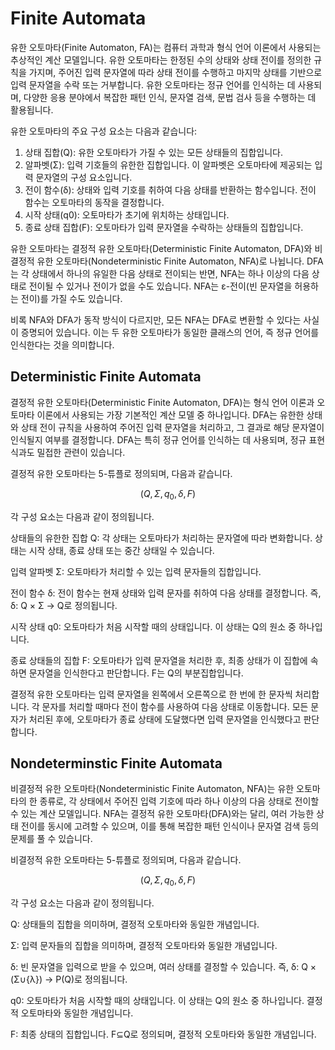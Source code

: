 # Finite Automata
유한 오토마타(Finite Automaton, FA)는 컴퓨터 과학과 형식 언어 이론에서 사용되는 추상적인 계산 모델입니다. 유한 오토마타는 한정된 수의 상태와 상태 전이를 정의한 규칙을 가지며, 주어진 입력 문자열에 따라 상태 전이를 수행하고 마지막 상태를 기반으로 입력 문자열을 수락 또는 거부합니다. 유한 오토마타는 정규 언어를 인식하는 데 사용되며, 다양한 응용 분야에서 복잡한 패턴 인식, 문자열 검색, 문법 검사 등을 수행하는 데 활용됩니다.

유한 오토마타의 주요 구성 요소는 다음과 같습니다:

1. 상태 집합(Q): 유한 오토마타가 가질 수 있는 모든 상태들의 집합입니다.
2. 알파벳(Σ): 입력 기호들의 유한한 집합입니다. 이 알파벳은 오토마타에 제공되는 입력 문자열의 구성 요소입니다.
3. 전이 함수(δ): 상태와 입력 기호를 취하여 다음 상태를 반환하는 함수입니다. 전이 함수는 오토마타의 동작을 결정합니다.
4. 시작 상태(q0): 오토마타가 초기에 위치하는 상태입니다.
5. 종료 상태 집합(F): 오토마타가 입력 문자열을 수락하는 상태들의 집합입니다.

유한 오토마타는 결정적 유한 오토마타(Deterministic Finite Automaton, DFA)와 비결정적 유한 오토마타(Nondeterministic Finite Automaton, NFA)로 나뉩니다. DFA는 각 상태에서 하나의 유일한 다음 상태로 전이되는 반면, NFA는 하나 이상의 다음 상태로 전이될 수 있거나 전이가 없을 수도 있습니다. NFA는 ε-전이(빈 문자열을 허용하는 전이)를 가질 수도 있습니다.

비록 NFA와 DFA가 동작 방식이 다르지만, 모든 NFA는 DFA로 변환할 수 있다는 사실이 증명되어 있습니다. 이는 두 유한 오토마타가 동일한 클래스의 언어, 즉 정규 언어를 인식한다는 것을 의미합니다.
## Deterministic Finite Automata

결정적 유한 오토마타(Deterministic Finite Automaton, DFA)는 형식 언어 이론과 오토마타 이론에서 사용되는 가장 기본적인 계산 모델 중 하나입니다. DFA는 유한한 상태와 상태 전이 규칙을 사용하여 주어진 입력 문자열을 처리하고, 그 결과로 해당 문자열이 인식될지 여부를 결정합니다. DFA는 특히 정규 언어를 인식하는 데 사용되며, 정규 표현식과도 밀접한 관련이 있습니다.

결정적 유한 오토마타는 5-튜플로 정의되며, 다음과 같습니다.

$$
(Q, \Sigma, q_0, \delta, F)
$$

각 구성 요소는 다음과 같이 정의됩니다.

상태들의 유한한 집합 Q: 각 상태는 오토마타가 처리하는 문자열에 따라 변화합니다. 상태는 시작 상태, 종료 상태 또는 중간 상태일 수 있습니다.

입력 알파벳 Σ: 오토마타가 처리할 수 있는 입력 문자들의 집합입니다.

전이 함수 δ: 전이 함수는 현재 상태와 입력 문자를 취하여 다음 상태를 결정합니다. 즉, δ: Q × Σ → Q로 정의됩니다.

시작 상태 q0: 오토마타가 처음 시작할 때의 상태입니다. 이 상태는 Q의 원소 중 하나입니다.

종료 상태들의 집합 F: 오토마타가 입력 문자열을 처리한 후, 최종 상태가 이 집합에 속하면 문자열을 인식한다고 판단합니다. F는 Q의 부분집합입니다.

결정적 유한 오토마타는 입력 문자열을 왼쪽에서 오른쪽으로 한 번에 한 문자씩 처리합니다. 각 문자를 처리할 때마다 전이 함수를 사용하여 다음 상태로 이동합니다. 모든 문자가 처리된 후에, 오토마타가 종료 상태에 도달했다면 입력 문자열을 인식했다고 판단합니다.

## Nondeterminstic Finite Automata

비결정적 유한 오토마타(Nondeterministic Finite Automaton, NFA)는 유한 오토마타의 한 종류로, 각 상태에서 주어진 입력 기호에 따라 하나 이상의 다음 상태로 전이할 수 있는 계산 모델입니다. NFA는 결정적 유한 오토마타(DFA)와는 달리, 여러 가능한 상태 전이를 동시에 고려할 수 있으며, 이를 통해 복잡한 패턴 인식이나 문자열 검색 등의 문제를 풀 수 있습니다.

비결정적 유한 오토마타는 5-튜플로 정의되며, 다음과 같습니다.

$$
(Q, \Sigma, q_0, \delta, F)
$$

각 구성 요소는 다음과 같이 정의됩니다.

Q: 상태들의 집합을 의미하며, 결정적 오토마타와 동일한 개념입니다.

Σ: 입력 문자들의 집합을 의미하며, 결정적 오토마타와 동일한 개념입니다.

δ: 빈 문자열을 입력으로 받을 수 있으며, 여러 상태를 결정할 수 있습니다. 즉, δ: Q × (Σ∪{λ}) → P(Q)로 정의됩니다.

q0: 오토마타가 처음 시작할 때의 상태입니다. 이 상태는 Q의 원소 중 하나입니다. 결정적 오토마타와 동일한 개념입니다.

F: 최종 상태의 집합입니다. F⊆Q로 정의되며, 결정적 오토마타와 동일한 개념입니다.
